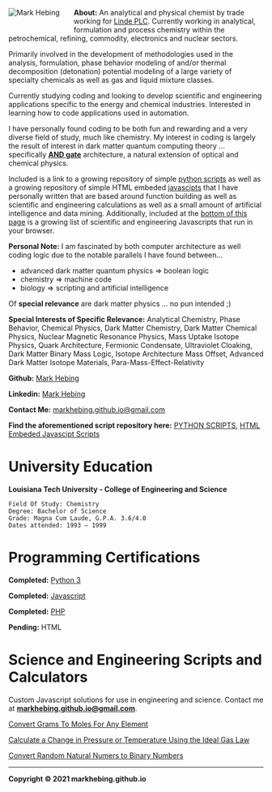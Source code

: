 <img align = "left" style="padding-right: 25px; padding-bottom: 20px;" src = "https://markhebing.github.io/images/MarkHebing33.jpeg" alt="Mark Hebing">**About:**  An analytical and physical chemist by trade working for [Linde PLC](https://en.m.wikipedia.org/wiki/Linde_plc). Currently working in analytical, formulation and process chemistry within the petrochemical, refining, commodity, electronics and nuclear sectors.

Primarily involved in the development of methodologies used in the analysis, formulation, phase behavior modeling of and/or thermal decomposition (detonation) potential modeling of a large variety of specialty chemicals as well as gas and liquid mixture classes.

Currently studying coding and looking to develop scientific and engineering applications specific to the energy and chemical industries. Interested in learning how to code applications used in automation.

I have personally found coding to be both fun and rewarding and a very diverse field of study, much like chemistry. My interest in coding is largely the result of interest in dark matter quantum computing theory ... specifically **[AND gate](https://en.wikipedia.org/wiki/AND_gate)** architecture, a natural extension of optical and chemical physics.

Included is a link to a growing repository of simple [python scripts](https://github.com/markhebing/python-scripts) as well as a growing repository of simple HTML embeded [javascipts](https://github.com/markhebing/javascripts) that I have personally written that are based around function building as well as scientific and engineering calculations as well as a small amount of artificial intelligence and data mining. Additionally, included at the [bottom of this page](#science-and-engineering-scripts-and-calculators) is a growing list of scientific and engineering Javascripts that run in your browser.

**Personal Note:** I am fascinated by both computer architecture as well coding logic due to the notable parallels I have found between...

* advanced dark matter quantum physics => boolean logic
* chemistry => machine code
* biology => scripting and artificial intelligence

Of **special relevance** are dark matter physics ... no pun intended ;)

**Special Interests of Specific Relevance:** Analytical Chemistry, Phase Behavior, Chemical Physics, Dark Matter Chemistry, Dark Matter Chemical Physics, Nuclear Magnetic Resonance Physics, Mass Uptake Isotope Physics, Quark Architecture, Fermionic Condensate, Ultraviolet Cloaking, Dark Matter Binary Mass Logic, Isotope Architecture Mass Offset, Advanced Dark Matter Isotope Materials, Para-Mass-Effect-Relativity

**Github:** [Mark Hebing](https://github.com/markhebing)

**Linkedin:** [Mark Hebing](https://www.linkedin.com/in/markhebing)

**Contact Me:** markhebing.github.io@gmail.com

**Find the aforementioned script repository here:** [PYTHON SCRIPTS](https://github.com/markhebing/python-scripts), [HTML Embeded Javascipt Scripts](https://github.com/markhebing/javascripts)

# University Education

**Louisiana Tech University - College of Engineering and Science**
    
    Field Of Study: Chemistry
    Degree: Bachelor of Science
    Grade: Magna Cum Laude, G.P.A. 3.6/4.0
    Dates attended: 1993 – 1999

# Programming Certifications

**Completed:**   [Python 3](https://markhebing.github.io/certifications/cert-1073-15576057.pdf)

**Completed:**   [Javascript](https://markhebing.github.io/certifications/cert-1024-15576057.pdf)

**Completed:**   [PHP](https://markhebing.github.io/certifications/cert-1059-15576057.pdf)

**Pending:**   HTML

# Science and Engineering Scripts and Calculators

Custom Javascript solutions for use in engineering and science. Contact me at **markhebing.github.io@gmail.com**.

[Convert Grams To Moles For Any Element](https://markhebing.github.io/grams-to-moles/)

[Calculate a Change in Pressure or Temperature Using the Ideal Gas Law](https://markhebing.github.io/ideal-gas-law/)

[Convert Random Natural Numers to Binary Numbers](https://markhebing.github.io/base2/)

---

**Copyright © 2021 markhebing.github.io**

<!-- Global site tag (gtag.js) - Google Analytics -->
<script async src="https://www.googletagmanager.com/gtag/js?id=G-HCZL4J5WDE"></script>
<script>
  window.dataLayer = window.dataLayer || [];
  function gtag(){dataLayer.push(arguments);}
  gtag('js', new Date());

  gtag('config', 'G-HCZL4J5WDE');
</script>
